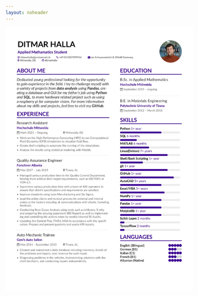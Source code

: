 ```yaml
---
layout: noheader
---
```



![cv](https://github.com/ditmarhalla/ditmarhalla.github.io/blob/gh-pages/cv.jpg)
